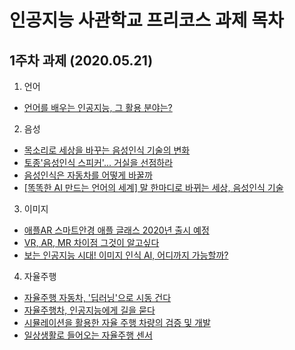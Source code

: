 # 인공지능 사관학교 프리코스 과제 목차

## 1주차 과제 (2020.05.21)

1. 언어
 * [언어를 배우는 인공지능, 그 활용 분야는?](https://www.samsungsds.com/global/ko/news/story/1203767_2919.html)
2. 음성
 * [목소리로 세상을 바꾸는 음성인식 기술의 변화](https://www.sktinsight.com/94890)
 * [토종'음성인식 스피커'... 거실을 선점하라](https://biz.chosun.com/site/data/html_dir/2017/11/20/2017112002865.html)
 * [음성인식은 자동차를 어떻게 바꿀까](https://news.hmgjournal.com/Tech/voice-generating-ai?null)
 * [[똑똑한 AI 만드는 언어의 세계] 말 한마디로 바뀌는 세상, 음성인식 기술](https://www.mobiinside.co.kr/2020/04/28/flitto-ai/)
3. 이미지
 * [애플AR 스마트안경 애플 글래스 2020년 출시 예정](https://m.post.naver.com/viewer/postView.nhn?volumeNo=26309339&memberNo=5391361)
 * [VR, AR, MR 차이점 그것이 알고싶다](https://post.naver.com/viewer/postView.nhn?volumeNo=7030834&memberNo=481955)
 * [보는 인공지능 시대! 이미지 인식 AI, 어디까지 가능할까?](https://post.naver.com/viewer/postView.nhn?volumeNo=17875379&memberNo=39046504)
4. 자율주행
 * [자율주행 자동차, '딥러닝'으로 시동 건다](https://news.samsung.com/kr/%EC%9E%90%EC%9C%A8%EC%A3%BC%ED%96%89-%EC%9E%90%EB%8F%99%EC%B0%A8-%EB%94%A5%EB%9F%AC%EB%8B%9D%EC%9C%BC%EB%A1%9C-%EC%8B%9C%EB%8F%99-%EA%B1%B4%EB%8B%A4)
 * [자율주행차, 인공지능에게 길을 묻다](http://www.autoelectronics.co.kr/article/articleView.asp?idx=2693)
 * [시뮬레이션을 활용한 자율 주행 차량의 검증 및 개발](https://www.ansys.com/ko-kr/other/ko-kr/campaign/autonomous)
 * [일상생활로 들어오는 자율주행 센서](https://blog.lgcns.com/2198)
